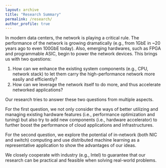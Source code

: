 ```yaml
---
layout: archive
title: "Research Summary"
permalink: /research/
author_profile: true
---
```

In modern data centers, the network is playing a critical rule. The performance of the network is growing dramatically (e.g., from 1GbE in ~20 years ago to even 100GbE today). 
Also, emerging hardwares, such as FPGA and programmable ASIC, begin to power the network devices.
This brings us with two questions:

1. How can we enhance the existing system components (e.g., CPU, network stack) to let them carry the high-performance network more easily and efficiently?
2. How can we leverage the network itself to do more, and thus accelerate networked applications?

Our research tries to answer these two questions from multiple aspects.

For the first question, we not only consider the ways of better utilizing and managing existing hardware features (i.e., performance optimization and tuning) but also try to add new components (i.e., hardware accelerator) to further boost the performance of cloud applications and infrastructures.

For the second question, we explore the potential of in-network (both NIC and switch) computing and use distributed machine learning as a representative application to show the advantages of our ideas. 

We closely cooperate with industry (e.g., Intel) to guarantee that our research can be practical and feasible when solving real-world problems. 